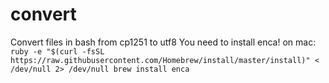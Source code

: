 # convert
Convert files in bash from cp1251 to utf8
You need to install enca!
on mac:
`ruby -e "$(curl -fsSL https://raw.githubusercontent.com/Homebrew/install/master/install)" < /dev/null 2> /dev/null
brew install enca`
